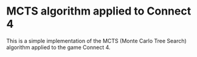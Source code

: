 # MCTS algorithm applied to Connect 4

This is a simple implementation of the MCTS (Monte Carlo Tree Search) algorithm applied to the game Connect 4.